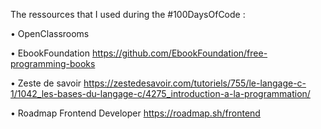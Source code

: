 The ressources that I used during the #100DaysOfCode : 



• OpenClassrooms 

• EbookFoundation https://github.com/EbookFoundation/free-programming-books

• Zeste de savoir https://zestedesavoir.com/tutoriels/755/le-langage-c-1/1042_les-bases-du-langage-c/4275_introduction-a-la-programmation/

• Roadmap Frontend Developer https://roadmap.sh/frontend
